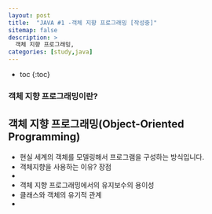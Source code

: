 ```yaml
---
layout: post
title:  "JAVA #1 -객체 지향 프로그래밍 [작성중]"
sitemap: false
description: >
  객체 지향 프로그래밍, 
categories: [study,java]
---
```

 * toc
  {:toc}

### 객체 지향 프로그래밍이란?

## 객체 지향 프로그래밍(Object-Oriented Programming)
- 현실 세계의 객체를 모델링해서 프로그램을 구성하는 방식입니다.
- 객체지향을 사용하는 이유? 장점
-
- 객체 지향 프로그래밍에서의 유지보수의 용이성 
- 클래스와 객체의 유기적 관계
- 
